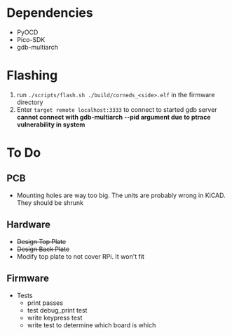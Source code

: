 # Dependencies
 * PyOCD
 * Pico-SDK
 * gdb-multiarch

# Flashing
1. run `./scripts/flash.sh ./build/corneds_<side>.elf` in the firmware directory
2. Enter `target remote localhost:3333` to connect to started gdb server
**cannot connect with gdb-multiarch --pid argument due to ptrace vulnerability in system**


# To Do
## PCB
 * Mounting holes are way too big. The units are probably wrong in KiCAD. They should be shrunk

## Hardware
 * ~~Design Top Plate~~
 * ~~Design Back Plate~~
 * Modify top plate to not cover RPi. It won't fit

## Firmware
 * Tests
   * print passes
   * test debug_print test
   * write keypress test
   * write test to determine which board is which
